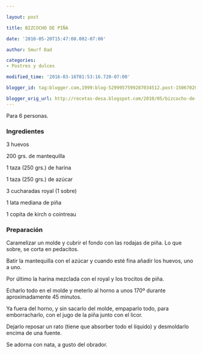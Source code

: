 ```yaml
---

layout: post

title: BIZCOCHO DE PIÑA

date: '2010-05-20T15:47:00.002-07:00'

author: Smurf Dad

categories:
- Postres y dulces

modified_time: '2016-03-16T01:53:16.720-07:00'

blogger_id: tag:blogger.com,1999:blog-5299957599287034512.post-1506702028818201569

blogger_orig_url: http://recetas-desa.blogspot.com/2010/05/bizcocho-de-pina.html
---
```


Para 6 personas.

<h3>Ingredientes</h3>

3 huevos

200 grs. de mantequilla

1 taza (250 grs.) de harina

1 taza (250 grs.) de azúcar

3 cucharadas royal (1 sobre)

1 lata mediana de piña

1 copita de kirch o cointreau

<h3>Preparación</h3>

Caramelizar un molde y cubrir el fondo con las rodajas de piña. Lo que sobre, se corta en pedacitos.

Batir la mantequilla con el azúcar y cuando esté fina añadir los huevos, uno a uno.

Por último la harina mezclada con el royal y los trocitos de piña.

Echarlo todo en el molde y meterlo al horno a unos 170&ordm; durante aproximadamente 45 minutos.

Ya fuera del horno, y sin sacarlo del molde, empaparlo todo, para emborracharlo, con el jugo de la piña junto con el licor.

Dejarlo reposar un rato (tiene que absorber todo el líquido) y desmoldarlo encima de una fuente.

Se adorna con nata, a gusto del obrador.

